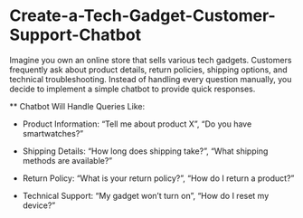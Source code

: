 # Create-a-Tech-Gadget-Customer-Support-Chatbot
Imagine you own an online store that sells various tech gadgets. Customers frequently ask about product details, return policies, shipping options, and technical troubleshooting. Instead of handling every question manually, you decide to implement a simple chatbot to provide quick responses.

** Chatbot Will Handle Queries Like:  

- Product Information: “Tell me about product X”, “Do you have smartwatches?”    

- Shipping Details: “How long does shipping take?”, “What shipping methods are available?”    

- Return Policy: “What is your return policy?”, “How do I return a product?”    

- Technical Support: “My gadget won’t turn on”, “How do I reset my device?”     

